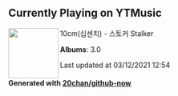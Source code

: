 ## Currently Playing on YTMusic

[<img align="left" width="100" src="https://lh3.googleusercontent.com/uuLT8ivo-aBq1nrUUR9bK6ot-RtqA2aSdnVmrs6HXQGoIvkWk5I3QU1HlqeOlFNoUheKdbAWazwoDHX-Sg">](https://music.youtube.com/watch?v=0RZBEHV1vHQ)

10cm(십센치) - 스토커 Stalker

**Albums**: 3.0

Last updated at 03/12/2021 12:54

#### Generated with [20chan/github-now](https://github.com/20chan/github-now)


<!--
**20chan/20chan** is a ✨ _special_ ✨ repository because its `README.md` (this file) appears on your GitHub profile.

Here are some ideas to get you started:

- 🔭 I’m currently working on ...
- 🌱 I’m currently learning ...
- 👯 I’m looking to collaborate on ...
- 🤔 I’m looking for help with ...
- 💬 Ask me about ...
- 📫 How to reach me: ...
- 😄 Pronouns: ...
- ⚡ Fun fact: ...
-->
